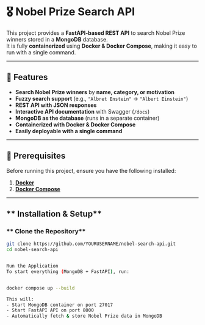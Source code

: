 # 🎖 Nobel Prize Search API

This project provides a **FastAPI-based REST API** to search Nobel Prize winners stored in a **MongoDB** database.  
It is fully **containerized** using **Docker & Docker Compose**, making it easy to run with a single command.

---

## **🚀 Features**

- **Search Nobel Prize winners** by **name, category, or motivation**
- **Fuzzy search support** (e.g., `"Albret Enstein"` → `"Albert Einstein"`)
- **REST API with JSON responses**
- **Interactive API documentation** with Swagger (`/docs`)
- **MongoDB as the database** (runs in a separate container)
- **Containerized with Docker & Docker Compose**
- **Easily deployable with a single command**

---

## **📌 Prerequisites**

Before running this project, ensure you have the following installed:

1. **[Docker](https://www.docker.com/get-started)**
2. **[Docker Compose](https://docs.docker.com/compose/install/)**

---

## ** Installation & Setup**

### ** Clone the Repository**

```sh
git clone https://github.com/YOURUSERNAME/nobel-search-api.git
cd nobel-search-api


Run the Application
To start everything (MongoDB + FastAPI), run:


docker compose up --build

This will:
- Start MongoDB container on port 27017
- Start FastAPI API on port 8000
- Automatically fetch & store Nobel Prize data in MongoDB
```
